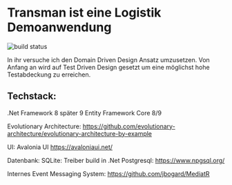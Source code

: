 # Transman ist eine Logistik Demoanwendung

![build status](https://github.com/WFeneberg/Transman/actions/workflows/main.yml/badge.svg)

In ihr versuche ich den Domain Driven Design Ansatz umzusetzen. Von Anfang an wird auf Test Driven Design gesetzt um eine möglichst hohe Testabdeckung zu erreichen.

## Techstack:

.Net Framework 8 später 9
Entity Framework Core 8/9

Evolutionary Architecture:
https://github.com/evolutionary-architecture/evolutionary-architecture-by-example

UI:
Avalonia UI
https://avaloniaui.net/

Datenbank:
SQLite: Treiber build in .Net
Postgresql: https://www.npgsql.org/

Internes Event Messaging System: https://github.com/jbogard/MediatR


